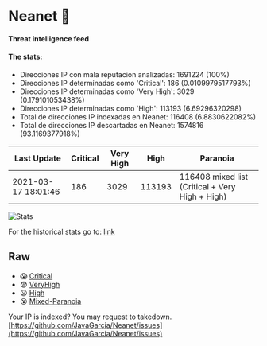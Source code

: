# Neanet :hocho:
#### Threat intelligence feed
#### The stats:

- Direcciones IP con mala reputacion analizadas: 1691224 (100%)
- Direcciones IP determinadas como 'Critical':  186 (0.0109979517793%)
- Direcciones IP determinadas como 'Very High':  3029 (0.179101053438%)
- Direcciones IP determinadas como 'High':  113193 (6.69296320298)
- Total de direcciones IP indexadas en Neanet:  116408 (6.8830622082%)
- Total de direcciones IP descartadas en Neanet:  1574816 (93.1169377918%)

| Last Update | Critical | Very High | High | Paranoia |
| --- | --- | --- | --- | --- |
| 2021-03-17 18:01:46 | 186 | 3029 | 113193 | 116408 mixed list (Critical + Very High + High)|

![Stats](https://docs.google.com/spreadsheets/d/e/2PACX-1vSnaNMIXVabIpDJjufMlzH7poXnshF3mgd8Is1g9ytUEzVsP5my4Trn8f-xkoLLQ38xpL3HtmUexLo6/pubchart?oid=501124687&format=image)

For the historical stats go to: [link](/stats.csv)
## Raw
- :scream: [Critical](https://raw.githubusercontent.com/JavaGarcia/Neanet/master/blacklists/neanet_critical.txt)
- :fearful: [VeryHigh](https://raw.githubusercontent.com/JavaGarcia/Neanet/master/blacklists/neanet_veryHigh.txtt)
- :frowning: [High](https://raw.githubusercontent.com/JavaGarcia/Neanet/master/blacklists/neanet_high.txt)
- :dizzy_face: [Mixed-Paranoia](https://raw.githubusercontent.com/JavaGarcia/Neanet/master/blacklists/neanet_all.txt)


Your IP is indexed? You may request to takedown. [https://github.com/JavaGarcia/Neanet/issues](https://github.com/JavaGarcia/Neanet/issues)







































































































































































































































































































































































































































































































































































































































































































































































































































































































































































































































































































































































































































































































































































































































































































































































































































































































































































































































































































































































































































































































































































































































































































































































































































































































































































































































































































































































































































































































































































































































































































































































































































































































































































































































































































































































































































































































































































































































































































































































































































































































































































































































































































































































































































































































































































































































































































































































































































































































































































































































































































































